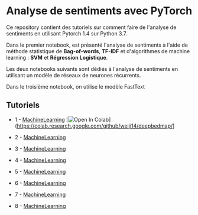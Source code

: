 # Analyse de sentiments avec PyTorch

Ce repository contient des tutoriels sur comment faire de l'analyse de sentiments en utilisant Pytorch 1.4 sur Python 3.7. 

Dans le premier notebook, est présenté l'analyse de sentiments à l'aide de méthode statistique de **Bag-of-words**, **TF-IDF** et d'algorithmes de machine learning : **SVM** et **Régression Logistique**.

Les deux notebooks suivants sont dédiés à l'analyse de sentiments en utilisant un modèle de réseaux de neurones récurrents.

Dans le troisième notebook, on utilise le modèle FastText

## Tutoriels

 - 1 - [MachineLearning](https://github.com/aminaghoul/sentiment-analysis/blob/master/0-MachineLearning.ipynb)
 [![Open In Colab](https://colab.research.google.com/assets/colab-badge.svg)](https://colab.research.google.com/github/weiji14/deepbedmap/]
 
 - 2 - [MachineLearning](https://github.com/aminaghoul/sentiment-analysis/blob/master/0-MachineLearning.ipynb)

 - 3 - [MachineLearning](https://github.com/aminaghoul/sentiment-analysis/blob/master/0-MachineLearning.ipynb)
 
 - 4 - [MachineLearning](https://github.com/aminaghoul/sentiment-analysis/blob/master/0-MachineLearning.ipynb)

 - 5 - [MachineLearning](https://github.com/aminaghoul/sentiment-analysis/blob/master/0-MachineLearning.ipynb)
 
 - 6 - [MachineLearning](https://github.com/aminaghoul/sentiment-analysis/blob/master/0-MachineLearning.ipynb)
 
 - 7 - [MachineLearning](https://github.com/aminaghoul/sentiment-analysis/blob/master/0-MachineLearning.ipynb)
 
 - 8 - [MachineLearning](https://github.com/aminaghoul/sentiment-analysis/blob/master/0-MachineLearning.ipynb)

 
